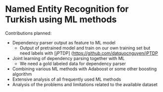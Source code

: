 # Named Entity Recognition for Turkish using ML methods

Contributions planned:

* Dependency parser output as feature to ML model
  - Output of pretrained model and train on our own training set but need labels with [jPTDP] (https://github.com/datquocnguyen/jPTDP
* Joint learning of dependency parsing together with ML
  - We need a gold labeled data for dependency parser
* Combining various ML methods with Adaboost or some other boosting algorithm
* Extensive analysis of all frequently used ML methods
* Analysis of the problems and limitations related to the available dataset


